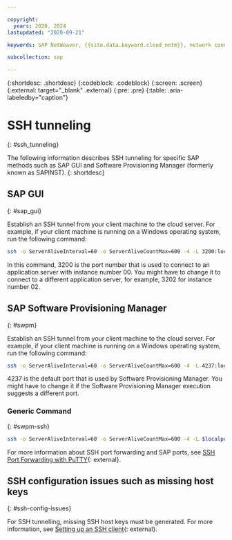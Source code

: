 ```yaml
---

copyright:
  years: 2020, 2024
lastupdated: "2020-09-21"

keywords: SAP NetWeaver, {{site.data.keyword.cloud_notm}}, network connectivity, SSH tunnelling, Software Provisioning Manager, SAP GUI

subcollection: sap

---
```


{:shortdesc: .shortdesc}
{:codeblock: .codeblock}
{:screen: .screen}
{:external: target="_blank" .external}
{:pre: .pre}
{:table: .aria-labeledby="caption"}

# SSH tunneling
{: #ssh_tunneling}

The following information describes SSH tunneling for specific SAP methods such as SAP GUI and Software Provisioning Manager (formerly known as SAPINST). 
{: shortdesc}

## SAP GUI
{: #sap_gui}

Establish an SSH tunnel from your client machine to the cloud server. For example, if your client machine is running on a Windows operating system, run the following command:

```bash
ssh -o ServerAliveInterval=60 -o ServerAliveCountMax=600 -4 -L 3200:localhost:3200 -N -f -l root <Public IP Address> -p 22
```

In this command, 3200 is the port number that is used to connect to an application server with instance number 00. You might have to change it to connect to a different application server, for example, 3202 for instance number 02.

## SAP Software Provisioning Manager
{: #swpm}

Establish an SSH tunnel from your client machine to the cloud server. For example, if your client machine is running on a Windows operating system, run the following command:

```bash
ssh -o ServerAliveInterval=60 -o ServerAliveCountMax=600 -4 -L 4237:localhost:4237 -N -f -l root 149.81.129.28 -p 22
```

4237 is the default port that is used by Software Provisioning Manager. You might have to change it if the Software Provisioning Manager execution suggests a different port.

### Generic Command
{: #swpm-ssh}

```bash
ssh -o ServerAliveInterval=60 -o ServerAliveCountMax=600 -4 -L $localport:localhost:$remoteport -N -f -l root $host -p 22
```

For more information about SSH port forwarding and SAP ports, see [SSH Port Forwarding with PuTTY](https://documentation.help/PuTTY/using-port-forwarding.html){: external}.

## SSH configuration issues such as missing host keys
{: #ssh-config-issues}

For SSH tunnelling, missing SSH host keys must be generated. For more information, see [Setting up an SSH client](https://www.ibm.com/support/knowledgecenter/STSLR9_8.3.1/com.ibm.fs9200_831.doc/svc_ssh_215ubh_copy.html){: external}.
